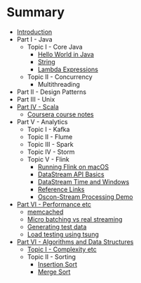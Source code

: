 # Summary

* [Introduction](README.md)
* Part I - Java
    * Topic I - Core Java
        * [Hello World in Java](part1/topic1/hello-world-in-java.md)
        * [String](part1/topic1/string-in-java.md)
        * [Lambda Expressions](part1/topic1/lambda-expressions.md)
    * Topic II - Concurrency
        * Multithreading
* Part II - Design Patterns
* Part III - Unix
* [Part IV - Scala](part4/README.md)
    * [Coursera course notes](part4/topic1/coursera-course-notes.md)
* Part V - Analytics
    * Topic I - Kafka
    * Topic II - Flume
    * Topic III - Spark
    * Topic IV - Storm
    * Topic V - Flink
        * [Running Flink on macOS](part5/topic5/install-instructions-for-mac.md)
        * [DataStream API Basics](part5/topic5/datastream-api-basics.md)
        * [DataStream Time and Windows](part5/topic5/datastream-time-and-windows.md)
        * [Reference Links](part5/topic5/direct-flink-doc-references.md)
        * [Oscon-Stream Processing Demo](part5/topic5/oscon-stream-processing.md)
* [Part VI - Performance etc](part6/README.md)
    * [memcached](part6/topic1/memcached.md)
    * [Micro batching vs real streaming](part6/topic1/micro-batching-vs-real-streaming.md)
    * [Generating test data](http://www.skorks.com/2010/03/how-to-quickly-generate-a-large-file-on-the-command-line-with-linux/)
    * [Load testing using tsung](part6/topic1/load-testing-using-tsung.md)
* [Part VI - Algorithms and Data Structures](part7/README.md)
    * [Topic I - Complexity etc](part7/topic1/complexity-etc.md)
    * Topic II - Sorting
        * [Insertion Sort](part7/topic2/insertion-sort.md)
        * [Merge Sort](part7/topic2/merge-sort-divide-and-conquer.md)

